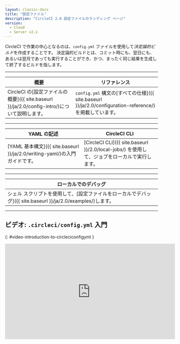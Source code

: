 ```yaml
---
layout: classic-docs
title: "設定ファイル"
description: "CircleCI 2.0 設定ファイルのランディング ページ"
version:
  - Cloud
  - Server v2.x
---
```


CircleCI で作業の中心となるのは、`config.yml` ファイルを使用して*決定論的ビルド*を作成することです。 決定論的ビルドとは、コミット時にも、翌日にも、あるいは翌月であっても実行することができ、かつ、まったく同じ結果を生成して終了するビルドを指します。

<hr />

| 概要                                                                                               | リファレンス                                                                                                        |
| ------------------------------------------------------------------------------------------------ | ------------------------------------------------------------------------------------------------------------- |
| CircleCI の[設定ファイルの概要]({{ site.baseurl }}/ja/2.0/config-intro/)について説明します。&nbsp;&nbsp;&nbsp;&nbsp; | `config.yml` 構文の[すべての仕様]({{ site.baseurl }}/ja/2.0/configuration-reference/)を掲載しています。&nbsp;&nbsp;&nbsp;&nbsp; |

<hr />

| YAML の記述                                                                                | CircleCI CLI                                                             |
| --------------------------------------------------------------------------------------- | ------------------------------------------------------------------------ |
| [YAML 基本構文]({{ site.baseurl }}/ja/2.0/writing-yaml/)の入門ガイドです。  &nbsp;&nbsp;&nbsp;&nbsp; | [CircleCI CLI]({{ site.baseurl }}/2.0/local-jobs/) を使用して、ジョブをローカルで実行します。 |

<hr />

| ローカルでのデバッグ                                                                                           |
| ---------------------------------------------------------------------------------------------------- |
| シェル スクリプトを使用して、[設定ファイルをローカルでデバッグ]({{ site.baseurl }}/ja/2.0/examples/)します。  &nbsp;&nbsp;&nbsp;&nbsp; |

<hr />

## ビデオ: `.circleci/config.yml` 入門
{: #video-introduction-to-circleciconfigyml }
<div class="video-wrapper">
<iframe width="560" height="315" src="https://www.youtube.com/embed/xOSHKNUIkjY" frameborder="0" allow="autoplay; encrypted-media" allowfullscreen></iframe>
</div>
